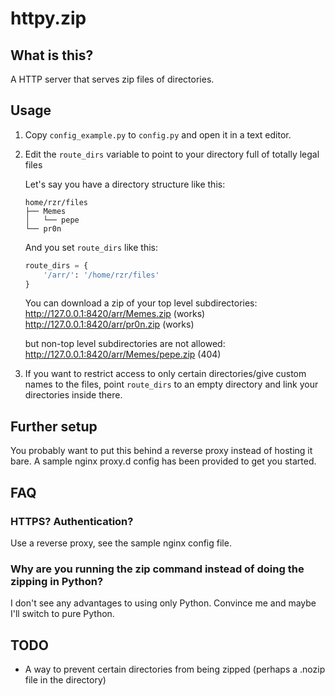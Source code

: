 # httpy.zip

## What is this?
A HTTP server that serves zip files of directories.

## Usage
1. Copy `config_example.py` to `config.py` and open it in a text editor.
1. Edit the `route_dirs` variable to point to your directory full of totally legal files

    Let's say you have a directory structure like this:
    ```
    home/rzr/files
    ├── Memes
    │   └── pepe
    └── pr0n
    ```

    And you set `route_dirs` like this:

    ```python
    route_dirs = {
        '/arr/': '/home/rzr/files'
    }
    ```

    You can download a zip of your top level subdirectories:  
    http://127.0.0.1:8420/arr/Memes.zip (works)  
    http://127.0.0.1:8420/arr/pr0n.zip (works)

    but non-top level subdirectories are not allowed:  
    http://127.0.0.1:8420/arr/Memes/pepe.zip (404)

1. If you want to restrict access to only certain directories/give custom names to the files, point `route_dirs` to an empty directory and link your directories inside there.

## Further setup
You probably want to put this behind a reverse proxy instead of hosting it bare. A sample nginx proxy.d config has been provided to get you started.

## FAQ
### HTTPS? Authentication?
Use a reverse proxy, see the sample nginx config file.

### Why are you running the zip command instead of doing the zipping in Python?
I don't see any advantages to using only Python. Convince me and maybe I'll switch to pure Python.

## TODO
- A way to prevent certain directories from being zipped (perhaps a .nozip file in the directory)